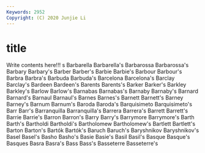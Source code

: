 ```yaml
---
Keywords: 2952
Copyright: (C) 2020 Junjie Li
---
```


# title

Write contents here!!!
s 
Barbarella 
Barbarella's 
Barbarossa 
Barbarossa's 
Barbary 
Barbary's 
Barber 
Barber's 
Barbie
Barbie's 
Barbour 
Barbour's 
Barbra 
Barbra's 
Barbuda 
Barbuda's 
Barcelona 
Barcelona's 
Barclay
Barclay's 
Bardeen 
Bardeen's 
Barents 
Barents's 
Barker 
Barker's 
Barkley 
Barkley's 
Barlow
Barlow's 
Barnabas 
Barnabas's 
Barnaby 
Barnaby's 
Barnard 
Barnard's 
Barnaul 
Barnaul's 
Barnes
Barnes's 
Barnett 
Barnett's 
Barney 
Barney's 
Barnum 
Barnum's 
Baroda 
Baroda's 
Barquisimeto
Barquisimeto's 
Barr 
Barr's 
Barranquilla 
Barranquilla's 
Barrera 
Barrera's 
Barrett 
Barrett's 
Barrie
Barrie's 
Barron 
Barron's 
Barry 
Barry's 
Barrymore 
Barrymore's 
Barth 
Barth's 
Bartholdi
Bartholdi's 
Bartholomew 
Bartholomew's 
Bartlett 
Bartlett's 
Barton 
Barton's 
Bartók 
Bartók's 
Baruch
Baruch's 
Baryshnikov 
Baryshnikov's 
Basel 
Basel's 
Basho 
Basho's 
Basie 
Basie's 
Basil
Basil's 
Basque 
Basque's 
Basques 
Basra 
Basra's 
Bass 
Bass's 
Basseterre 
Basseterre's
